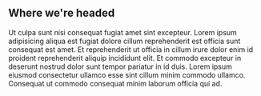 ## Where we're headed

Ut culpa sunt nisi consequat fugiat amet sint excepteur. Lorem ipsum adipisicing
aliqua est fugiat dolore cillum reprehenderit est officia sunt consequat est amet.
Et reprehenderit ut officia in cillum irure dolor enim id proident reprehenderit
aliquip incididunt elit. Et commodo excepteur in deserunt nostrud dolor sunt tempor
pariatur in id duis. Lorem ipsum eiusmod consectetur ullamco esse sint cillum minim
commodo ullamco. Consequat ut commodo consequat minim laborum officia qui ad.
